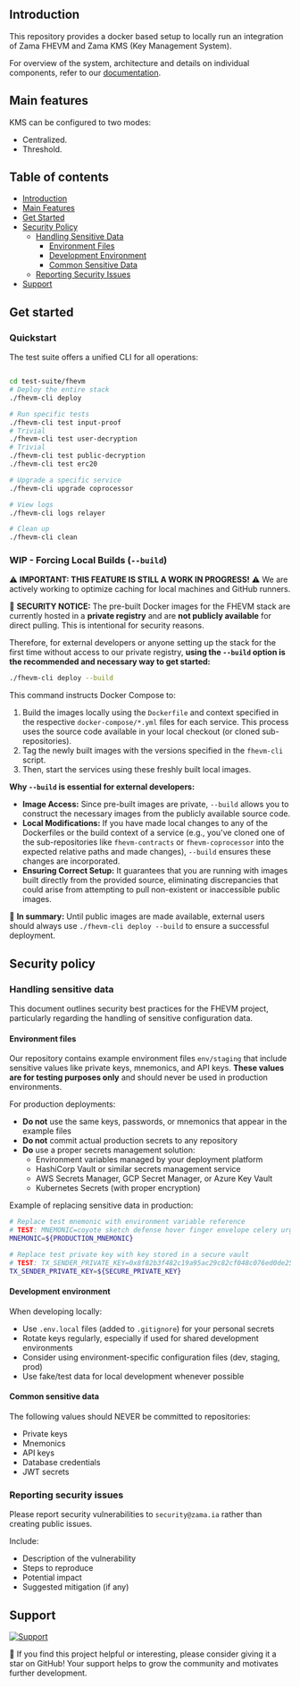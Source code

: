 ## Introduction

This repository provides a docker based setup to locally run an integration of Zama FHEVM and Zama KMS (Key Management System).

For overview of the system, architecture and details on individual components, refer to our [documentation](https://docs.zama.ai/fhevm).

## Main features
KMS can be configured to two modes:

- Centralized.
- Threshold.

## Table of contents

- [Introduction](#introduction)
- [Main Features](#main-features)
- [Get Started](#get-started)
- [Security Policy](#security-policy)
  - [Handling Sensitive Data](#handling-sensitive-data)
    - [Environment Files](#environment-files)
    - [Development Environment](#development-environment)
    - [Common Sensitive Data](#common-sensitive-data)
  - [Reporting Security Issues](#reporting-security-issues)
- [Support](#support)


## Get started

### Quickstart
The test suite offers a unified CLI for all operations:

```sh

cd test-suite/fhevm
# Deploy the entire stack
./fhevm-cli deploy

# Run specific tests
./fhevm-cli test input-proof
# Trivial
./fhevm-cli test user-decryption
# Trivial
./fhevm-cli test public-decryption
./fhevm-cli test erc20

# Upgrade a specific service
./fhevm-cli upgrade coprocessor

# View logs
./fhevm-cli logs relayer

# Clean up
./fhevm-cli clean
```

### WIP - Forcing Local Builds (`--build`)

⚠️ **IMPORTANT: THIS FEATURE IS STILL A WORK IN PROGRESS!** ⚠️
We are actively working to optimize caching for local machines and GitHub runners.

🚨 **SECURITY NOTICE:**
The pre-built Docker images for the FHEVM stack are currently hosted in a **private registry** and are **not publicly available** for direct pulling. This is intentional for security reasons.

Therefore, for external developers or anyone setting up the stack for the first time without access to our private registry, **using the `--build` option is the recommended and necessary way to get started:**

```sh
./fhevm-cli deploy --build
```

This command instructs Docker Compose to:
1.  Build the images locally using the `Dockerfile` and context specified in the respective `docker-compose/*.yml` files for each service. This process uses the source code available in your local checkout (or cloned sub-repositories).
2.  Tag the newly built images with the versions specified in the `fhevm-cli` script.
3.  Then, start the services using these freshly built local images.

**Why `--build` is essential for external developers:**
*   **Image Access:** Since pre-built images are private, `--build` allows you to construct the necessary images from the publicly available source code.
*   **Local Modifications:** If you have made local changes to any of the Dockerfiles or the build context of a service (e.g., you've cloned one of the sub-repositories like `fhevm-contracts` or `fhevm-coprocessor` into the expected relative paths and made changes), `--build` ensures these changes are incorporated.
*   **Ensuring Correct Setup:** It guarantees that you are running with images built directly from the provided source, eliminating discrepancies that could arise from attempting to pull non-existent or inaccessible public images.

🚧 **In summary:** Until public images are made available, external users should always use `./fhevm-cli deploy --build` to ensure a successful deployment.

## Security policy

### Handling sensitive data

This document outlines security best practices for the FHEVM project, particularly regarding the handling of sensitive configuration data.

#### Environment files

Our repository contains example environment files `env/staging` that include sensitive values like private keys, mnemonics, and API keys. **These values are for testing purposes only** and should never be used in production environments.

For production deployments:
- **Do not** use the same keys, passwords, or mnemonics that appear in the example files
- **Do not** commit actual production secrets to any repository
- **Do** use a proper secrets management solution:
  - Environment variables managed by your deployment platform
  - HashiCorp Vault or similar secrets management service
  - AWS Secrets Manager, GCP Secret Manager, or Azure Key Vault
  - Kubernetes Secrets (with proper encryption)

Example of replacing sensitive data in production:
```bash
# Replace test mnemonic with environment variable reference
# TEST: MNEMONIC=coyote sketch defense hover finger envelope celery urge panther venue verb cheese
MNEMONIC=${PRODUCTION_MNEMONIC}

# Replace test private key with key stored in a secure vault
# TEST: TX_SENDER_PRIVATE_KEY=0x8f82b3f482c19a95ac29c82cf048c076ed0de2530c64a73f2d2d7d1e64b5cc6e
TX_SENDER_PRIVATE_KEY=${SECURE_PRIVATE_KEY}
```
#### Development environment

When developing locally:

- Use `.env.local` files (added to `.gitignore`) for your personal secrets
- Rotate keys regularly, especially if used for shared development environments
- Consider using environment-specific configuration files (dev, staging, prod)
- Use fake/test data for local development whenever possible


#### Common sensitive data
The following values should NEVER be committed to repositories:

- Private keys
- Mnemonics
- API keys
- Database credentials
- JWT secrets

### Reporting security issues
Please report security vulnerabilities to `security@zama.ia` rather than creating public issues.

Include:

- Description of the vulnerability
- Steps to reproduce
- Potential impact
- Suggested mitigation (if any)


## Support

<a target="_blank" href="https://community.zama.ai">
<picture>
  <source media="(prefers-color-scheme: dark)" srcset="../docs/.gitbook/assets/support-banner-dark.png">
  <source media="(prefers-color-scheme: light)" srcset="../docs/.gitbook/assets/support-banner-light.png">
  <img alt="Support">
</picture>
</a>

🌟 If you find this project helpful or interesting, please consider giving it a star on GitHub! Your support helps to grow the community and motivates further development.

